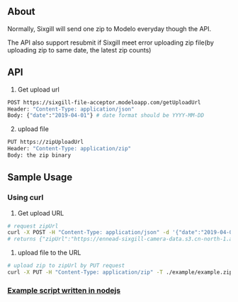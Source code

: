 ## About

Normally, Sixgill will send one zip to Modelo everyday though the API.

The API also support resubmit if Sixgill meet error uploading zip file(by uploading zip to same date, the latest zip counts)

## API

1. Get upload url
```bash
POST https://sixgill-file-acceptor.modeloapp.com/getUploadUrl
Header: "Content-Type: application/json"
Body: {"date":"2019-04-01"} # date format should be YYYY-MM-DD
```

2. upload file
```bash
PUT https://zipUploadUrl
Header: "Content-Type: application/zip"
Body: the zip binary
```

## Sample Usage

### Using curl

1. Get upload URL

```bash
# request zipUrl
curl -X POST -H "Content-Type: application/json" -d '{"date":"2019-04-01"}' https://sixgill-file-acceptor.modeloapp.com/getUploadUrl
# returns {"zipUrl":"https://ennead-sixgill-camera-data.s3.cn-north-1.amazonaws.com.cn/2019-04-01.zip?X-Amz-Algorithm=AWS4-HMAC-SHA256&X-Amz-Credential=AKIAPO6MTJE6NWLTYP4Q%2F20190424%2Fcn-north-1%2Fs3%2Faws4_request&X-Amz-Date=20190424T055203Z&X-Amz-Expires=3600&X-Amz-Signature=411067f50aa738ed50f1daece645eada747a005b3bf72e75e3cc2997b45438e0&X-Amz-SignedHeaders=host"}
```

1. upload file to the URL

```bash
# upload zip to zipUrl by PUT request
curl -X PUT -H "Content-Type: application/zip" -T ./example/example.zip https://zipurl
```

### [Example script written in nodejs](./example/index.js)
